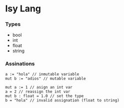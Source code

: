 # Isy Lang 

### Types

* bool 
* int
* float
* string

### Assinations 
```
a := "hola" // inmutable variable
mut b := "adios" // mutable variable
```

```
mut a := 1 // asign an int var
a = 2 // reassign the int var
mut b : float = 1.0 // set the type
b = "hola" // invalid assignation (float to string)
```